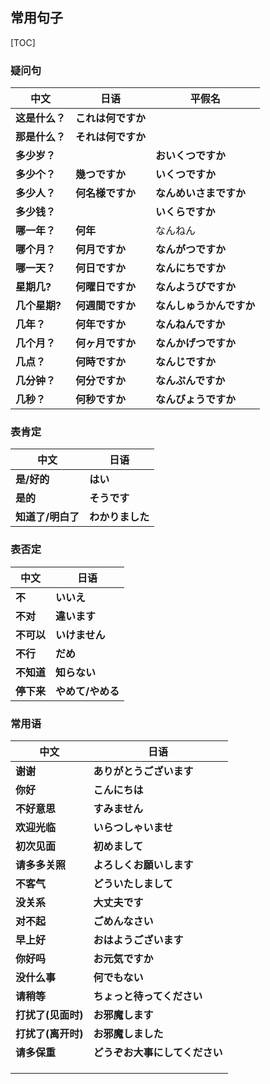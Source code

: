 ## 常用句子

[TOC]

### 疑问句

| 中文           | 日语               | 平假名                   |
| -------------- | ------------------ | ------------------------ |
| **这是什么？** | **これは何ですか** |                          |
| **那是什么？** | **それは何ですか** |                          |
| **多少岁？**   |                    | **おいくつですか**       |
| **多少个？**   | **幾つですか**     | **いくつですか**         |
| **多少人？**   | **何名様ですか**   | **なんめいさまですか**   |
| **多少钱？**   |                    | **いくらですか**         |
| **哪一年？**   | **何年**           | なんねん                 |
| **哪个月？**   | **何月ですか**     | **なんがつですか**       |
| **哪一天？**   | **何日ですか**     | **なんにちですか**       |
| **星期几?**    | **何曜日ですか**   | **なんようびですか**     |
| **几个星期?**  | **何週間ですか**   | **なんしゅうかんですか** |
| **几年？**     | **何年ですか**     | **なんねんですか**       |
| **几个月？**   | **何ヶ月ですか**   | **なんかげつですか**     |
| **几点？**     | **何時ですか**     | **なんじですか**         |
| **几分钟？**   | **何分ですか**     | **なんぷんですか**       |
| **几秒？**     | **何秒ですか**     | **なんびょうですか**     |

### 表肯定

| 中文              | 日语             |
| ----------------- | ---------------- |
| **是/好的**       | **はい**         |
| **是的**          | **そうです**     |
| **知道了/明白了** | **わかりました** |

### 表否定

| 中文       | 日语              |
| ---------- | ----------------- |
| **不**     | **いいえ**        |
| **不对**   | **違います**      |
| **不可以** | **いけません**    |
| **不行**   | **だめ**          |
| **不知道** | **知らない**      |
| **停下来** | **やめて/やめる** |

### 常用语

| 中文               | 日语                           |
| ------------------ | ------------------------------ |
| **谢谢**           | **ありがとうございます**       |
| **你好**           | **こんにちは**                 |
| **不好意思**       | **すみません**                 |
| **欢迎光临**       | **いらつしゃいませ**           |
| **初次见面**       | **初めまして**                 |
| **请多多关照**     | **よろしくお願いします**       |
| **不客气**         | **どういたしまして**           |
| **没关系**         | **大丈夫です**                 |
| **对不起**         | **ごめんなさい**               |
| **早上好**         | **おはようございます**         |
| **你好吗**         | **お元気ですか**               |
| **没什么事**       | **何でもない**                 |
| **请稍等**         | **ちょっと待ってください**     |
| **打扰了(见面时)** | **お邪魔します**               |
| **打扰了(离开时)** | **お邪魔しました**             |
| **请多保重**       | **どうぞお大事にしてください** |
|                    |                                |
|                    |                                |
|                    |                                |